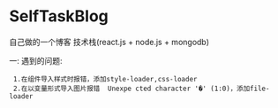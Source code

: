 # SelfTaskBlog
自己做的一个博客 技术栈(react.js + node.js  + mongodb)

 一: 遇到的问题:

     1.在组件导入样式时报错，添加style-loader,css-loader
     2.在以变量形式导入图片报错  Unexpe cted character '�' (1:0)，添加file-loader
